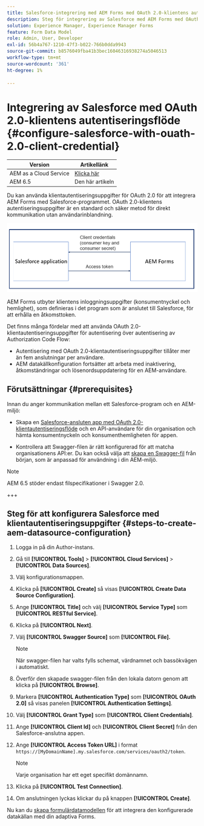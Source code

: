 ```yaml
---
title: Salesforce-integrering med AEM Forms med OAuth 2.0-klientens autentiseringsflöde
description: Steg för integrering av Salesforce med AEM Forms med OAuth 2.0-klientens autentiseringsflöde
solution: Experience Manager, Experience Manager Forms
feature: Form Data Model
role: Admin, User, Developer
exl-id: 56b4a767-1210-47f3-b022-766b0dda9943
source-git-commit: b8576049fba41b3bec16046316938274a5046513
workflow-type: tm+mt
source-wordcount: '361'
ht-degree: 1%

---
```


# Integrering av Salesforce med OAuth 2.0-klientens autentiseringsflöde  {#configure-salesforce-with-ouath-2.0-client-credential}

| Version | Artikellänk |
| -------- | ---------------------------- |
| AEM as a Cloud Service | [Klicka här](https://experienceleague.adobe.com/sv/docs/experience-manager-cloud-service/content/forms/integrate/use-form-data-model/aem-forms-salesforce-integration) |
| AEM 6.5 | Den här artikeln |

Du kan använda klientautentiseringsuppgifter för OAuth 2.0 för att integrera AEM Forms med Salesforce-programmet. OAuth 2.0-klientens autentiseringsuppgifter är en standard och säker metod för direkt kommunikation utan användarinblandning.

![Arbetsflöde vid inställning av kommunikation mellan AEM Forms- och Salesforce-program](/help/forms/using/assets/salesforce-workflow.png)

AEM Forms utbyter klientens inloggningsuppgifter (konsumentnyckel och hemlighet), som definieras i det program som är anslutet till Salesforce, för att erhålla en åtkomsttoken.

Det finns många fördelar med att använda OAuth 2.0-klientautentiseringsuppgifter för autentisering över autentisering av Authorization Code Flow:

* Autentisering med OAuth 2.0-klientautentiseringsuppgifter tillåter mer än fem anslutningar per användare.
* AEM datakällkonfiguration fortsätter att arbeta med inaktivering, åtkomständringar och lösenordsuppdatering för en AEM-användare.

## Förutsättningar {#prerequisites}

Innan du anger kommunikation mellan ett Salesforce-program och en AEM-miljö:

* Skapa en [Salesforce-ansluten app med OAuth 2.0-klientautentiseringsflöde](https://help.salesforce.com/s/articleView?id=sf.connected_app_client_credentials_setup.htm&type=5) och en API-användare för din organisation och hämta konsumentnyckeln och konsumenthemligheten för appen.

* Kontrollera att Swagger-filen är rätt konfigurerad för att matcha organisationens API:er. Du kan också välja att [skapa en Swagger-fil](https://experienceleague.adobe.com/sv/docs/experience-manager-learn/cloud-service/forms/integrate-with-salesforce/describe-rest-api) från början, som är anpassad för användning i din AEM-miljö.
>[!NOTE]
>
> AEM 6.5 stöder endast filspecifikationer i Swagger 2.0.

+++

## Steg för att konfigurera Salesforce med klientautentiseringsuppgifter {#steps-to-create-aem-datasource-configuration}

1. Logga in på din Author-instans.
1. Gå till **[!UICONTROL Tools]** > **[!UICONTROL Cloud Services]** > **[!UICONTROL Data Sources]**.
1. Välj konfigurationsmappen.
1. Klicka på **[!UICONTROL Create]** så visas **[!UICONTROL Create Data Source Configuration]**.
1. Ange **[!UICONTROL Title]** och välj **[!UICONTROL Service Type]** som **[!UICONTROL RESTful Service]**.
1. Klicka på **[!UICONTROL Next]**.
1. Välj **[!UICONTROL Swagger Source]** som **[!UICONTROL File].**
   >[!NOTE]
   >
   > När swagger-filen har valts fylls schemat, värdnamnet och bassökvägen i automatiskt.

1. Överför den skapade swagger-filen från den lokala datorn genom att klicka på **[!UICONTROL Browse]**.
1. Markera **[!UICONTROL Authentication Type]** som **[!UICONTROL OAuth 2.0]** så visas panelen **[!UICONTROL Authentication Settings]**.
1. Välj **[!UICONTROL Grant Type]** som **[!UICONTROL Client Credentials]**.
1. Ange **[!UICONTROL Client Id]** och **[!UICONTROL Client Secret]** från den Salesforce-anslutna appen.
1. Ange **[!UICONTROL Access Token URL]** i format
   `https://[MyDomainName].my.salesforce.com/services/oauth2/token`.

   >[!NOTE]
   >
   > Varje organisation har ett eget specifikt domännamn.

1. Klicka på **[!UICONTROL Test Connection]**.
1. Om anslutningen lyckas klickar du på knappen **[!UICONTROL Create]**.

Nu kan du [skapa formulärdatamodellen](/help/forms/using/create-form-data-model.md) för att integrera den konfigurerade datakällan med din adaptiva Forms.
